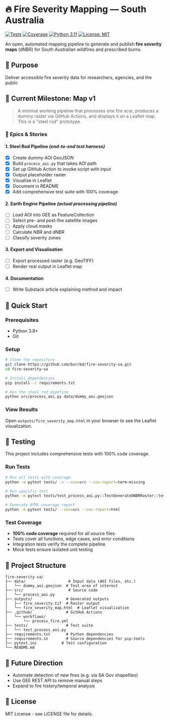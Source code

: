 # 🔥 Fire Severity Mapping — South Australia

[![Tests](https://github.com/burrbd/fire-severity-sa/workflows/Tests/badge.svg)](https://github.com/burrbd/fire-severity-sa/actions)
[![Coverage](https://codecov.io/gh/burrbd/fire-severity-sa/branch/main/graph/badge.svg)](https://codecov.io/gh/burrbd/fire-severity-sa)
[![Python 3.11](https://img.shields.io/badge/python-3.11-blue.svg)](https://www.python.org/downloads/)
[![License: MIT](https://img.shields.io/badge/License-MIT-yellow.svg)](https://opensource.org/licenses/MIT)

An open, automated mapping pipeline to generate and publish **fire severity maps** (dNBR) for South Australian wildfires and prescribed burns.

## 🎯 Purpose

Deliver accessible fire severity data for researchers, agencies, and the public

## 📍 Current Milestone: Map v1

> A minimal working pipeline that processes one fire scar, produces a dummy raster via GitHub Actions, and displays it on a Leaflet map. This is a "steel rod" prototype.

### 🧱 Epics & Stories

#### 1. **Steel Rod Pipeline** *(end-to-end test harness)*
- [x] Create dummy AOI GeoJSON
- [x] Build `process_aoi.py` that takes AOI path
- [x] Set up GitHub Action to invoke script with input
- [x] Output placeholder raster
- [x] Visualise in Leaflet
- [x] Document in README
- [x] Add comprehensive test suite with 100% coverage

#### 2. **Earth Engine Pipeline** *(actual processing pipeline)*
- [ ] Load AOI into GEE as FeatureCollection
- [ ] Select pre- and post-fire satellite images
- [ ] Apply cloud masks
- [ ] Calculate NBR and dNBR
- [ ] Classify severity zones

#### 3. **Export and Visualisation**
- [ ] Export processed raster (e.g. GeoTIFF)
- [ ] Render real output in Leaflet map

#### 4. **Documentation**
- [ ] Write Substack article explaining method and impact

## 🚀 Quick Start

### Prerequisites
- Python 3.8+
- Git

### Setup
```bash
# Clone the repository
git clone https://github.com/burrbd/fire-severity-sa.git
cd fire-severity-sa

# Install dependencies
pip install -r requirements.txt

# Run the steel rod pipeline
python src/process_aoi.py data/dummy_aoi.geojson
```

### View Results
Open `outputs/fire_severity_map.html` in your browser to see the Leaflet visualization.

## 🧪 Testing

This project includes comprehensive tests with 100% code coverage.

### Run Tests
```bash
# Run all tests with coverage
python -m pytest tests/ -v --cov=src --cov-report=term-missing

# Run specific test
python -m pytest tests/test_process_aoi.py::TestGenerateDNBRRaster::test_generate_dnbr_raster_success -v

# Generate HTML coverage report
python -m pytest tests/ --cov=src --cov-report=html
```

### Test Coverage
- **100% code coverage** required for all source files
- Tests cover all functions, edge cases, and error conditions
- Integration tests verify the complete pipeline
- Mock tests ensure isolated unit testing

## 📁 Project Structure

```
fire-severity-sa/
├── data/                   # Input data (AOI files, etc.)
│   └── dummy_aoi.geojson  # Test area of interest
├── src/                    # Source code
│   └── process_aoi.py
├── outputs/               # Generated outputs
│   ├── fire_severity.tif  # Raster output
│   └── fire_severity_map.html  # Leaflet visualization
├── .github/               # GitHub Actions
│   └── workflows/
│       └── process_fire.yml
├── tests/                 # Test suite
│   └── test_process_aoi.py
├── requirements.txt       # Python dependencies
├── requirements.in        # Source dependencies for pip-tools
├── pytest.ini           # Test configuration
└── README.md
```

## 🔄 Future Direction

- Automate detection of new fires (e.g. via SA Gov shapefiles)
- Use GEE REST API to remove manual steps
- Expand to fire history/temporal analysis

## 📝 License

MIT License - see LICENSE file for details.
